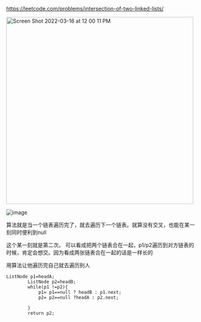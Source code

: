 https://leetcode.com/problems/intersection-of-two-linked-lists/

<img width="500" alt="Screen Shot 2022-03-16 at 12 00 11 PM" src="https://user-images.githubusercontent.com/59748598/158666746-336810d5-a2d1-461f-a3e4-ffbcb9389f23.png">

![image](https://user-images.githubusercontent.com/59748598/158667562-f5437d52-fc69-49d3-acb8-17d508efc48f.png)

算法就是当一个链表遍历完了，就去遍历下一个链表。就算没有交叉，也能在某一刻同时便利到null

这个某一刻就是第二次。 可以看成把两个链表合在一起，p1/p2遍历到对方链表的时候，肯定会想交。因为看成两张链表合在一起的话是一样长的

用算法让他遍历完自己就去遍历别人

```` 
ListNode p1=headA;
        ListNode p2=headB;
        while(p1 !=p2){
            p1= p1==null ? headB : p1.next;
            p2= p2==null ?headA : p2.next;
            
        }
        return p2;
````





